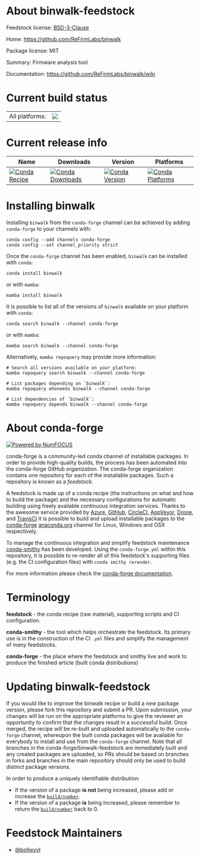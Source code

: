 About binwalk-feedstock
=======================

Feedstock license: [BSD-3-Clause](https://github.com/conda-forge/binwalk-feedstock/blob/main/LICENSE.txt)

Home: https://github.com/ReFirmLabs/binwalk

Package license: MIT

Summary: Firmware analysis tool

Documentation: https://github.com/ReFirmLabs/binwalk/wiki

Current build status
====================


<table><tr><td>All platforms:</td>
    <td>
      <a href="https://dev.azure.com/conda-forge/feedstock-builds/_build/latest?definitionId=20263&branchName=main">
        <img src="https://dev.azure.com/conda-forge/feedstock-builds/_apis/build/status/binwalk-feedstock?branchName=main">
      </a>
    </td>
  </tr>
</table>

Current release info
====================

| Name | Downloads | Version | Platforms |
| --- | --- | --- | --- |
| [![Conda Recipe](https://img.shields.io/badge/recipe-binwalk-green.svg)](https://anaconda.org/conda-forge/binwalk) | [![Conda Downloads](https://img.shields.io/conda/dn/conda-forge/binwalk.svg)](https://anaconda.org/conda-forge/binwalk) | [![Conda Version](https://img.shields.io/conda/vn/conda-forge/binwalk.svg)](https://anaconda.org/conda-forge/binwalk) | [![Conda Platforms](https://img.shields.io/conda/pn/conda-forge/binwalk.svg)](https://anaconda.org/conda-forge/binwalk) |

Installing binwalk
==================

Installing `binwalk` from the `conda-forge` channel can be achieved by adding `conda-forge` to your channels with:

```
conda config --add channels conda-forge
conda config --set channel_priority strict
```

Once the `conda-forge` channel has been enabled, `binwalk` can be installed with `conda`:

```
conda install binwalk
```

or with `mamba`:

```
mamba install binwalk
```

It is possible to list all of the versions of `binwalk` available on your platform with `conda`:

```
conda search binwalk --channel conda-forge
```

or with `mamba`:

```
mamba search binwalk --channel conda-forge
```

Alternatively, `mamba repoquery` may provide more information:

```
# Search all versions available on your platform:
mamba repoquery search binwalk --channel conda-forge

# List packages depending on `binwalk`:
mamba repoquery whoneeds binwalk --channel conda-forge

# List dependencies of `binwalk`:
mamba repoquery depends binwalk --channel conda-forge
```


About conda-forge
=================

[![Powered by
NumFOCUS](https://img.shields.io/badge/powered%20by-NumFOCUS-orange.svg?style=flat&colorA=E1523D&colorB=007D8A)](https://numfocus.org)

conda-forge is a community-led conda channel of installable packages.
In order to provide high-quality builds, the process has been automated into the
conda-forge GitHub organization. The conda-forge organization contains one repository
for each of the installable packages. Such a repository is known as a *feedstock*.

A feedstock is made up of a conda recipe (the instructions on what and how to build
the package) and the necessary configurations for automatic building using freely
available continuous integration services. Thanks to the awesome service provided by
[Azure](https://azure.microsoft.com/en-us/services/devops/), [GitHub](https://github.com/),
[CircleCI](https://circleci.com/), [AppVeyor](https://www.appveyor.com/),
[Drone](https://cloud.drone.io/welcome), and [TravisCI](https://travis-ci.com/)
it is possible to build and upload installable packages to the
[conda-forge](https://anaconda.org/conda-forge) [anaconda.org](https://anaconda.org/)
channel for Linux, Windows and OSX respectively.

To manage the continuous integration and simplify feedstock maintenance
[conda-smithy](https://github.com/conda-forge/conda-smithy) has been developed.
Using the ``conda-forge.yml`` within this repository, it is possible to re-render all of
this feedstock's supporting files (e.g. the CI configuration files) with ``conda smithy rerender``.

For more information please check the [conda-forge documentation](https://conda-forge.org/docs/).

Terminology
===========

**feedstock** - the conda recipe (raw material), supporting scripts and CI configuration.

**conda-smithy** - the tool which helps orchestrate the feedstock.
                   Its primary use is in the construction of the CI ``.yml`` files
                   and simplify the management of *many* feedstocks.

**conda-forge** - the place where the feedstock and smithy live and work to
                  produce the finished article (built conda distributions)


Updating binwalk-feedstock
==========================

If you would like to improve the binwalk recipe or build a new
package version, please fork this repository and submit a PR. Upon submission,
your changes will be run on the appropriate platforms to give the reviewer an
opportunity to confirm that the changes result in a successful build. Once
merged, the recipe will be re-built and uploaded automatically to the
`conda-forge` channel, whereupon the built conda packages will be available for
everybody to install and use from the `conda-forge` channel.
Note that all branches in the conda-forge/binwalk-feedstock are
immediately built and any created packages are uploaded, so PRs should be based
on branches in forks and branches in the main repository should only be used to
build distinct package versions.

In order to produce a uniquely identifiable distribution:
 * If the version of a package **is not** being increased, please add or increase
   the [``build/number``](https://docs.conda.io/projects/conda-build/en/latest/resources/define-metadata.html#build-number-and-string).
 * If the version of a package **is** being increased, please remember to return
   the [``build/number``](https://docs.conda.io/projects/conda-build/en/latest/resources/define-metadata.html#build-number-and-string)
   back to 0.

Feedstock Maintainers
=====================

* [@bollwyvl](https://github.com/bollwyvl/)

